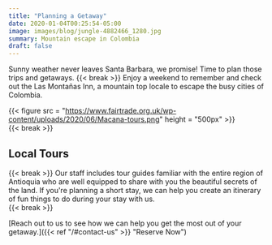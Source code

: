 ```yaml
---
title: "Planning a Getaway"
date: 2020-01-04T00:25:54-05:00
image: images/blog/jungle-4882466_1280.jpg
summary: Mountain escape in Colombia  
draft: false
---
```



Sunny weather never leaves Santa Barbara, we promise! Time to plan those trips and getaways. 
{{< break >}} 
Enjoy a weekend to remember and check out the Las Montañas Inn, a mountain top locale to escape the busy cities of Colombia.   

{{< figure src = "https://www.fairtrade.org.uk/wp-content/uploads/2020/06/Macana-tours.png" height = "500px" >}}  
{{< break >}}
## Local Tours  
{{< break >}}
Our staff includes tour guides familiar with the entire region of Antioquia who are well equipped to share with you the beautiful secrets of the land. If you're planning a short stay, we can help you create an itinerary of fun things to do during your stay with us.  
{{< break >}}  

[Reach out to us to see how we can help you get the most out of your getaway.]({{< ref "/#contact-us" >}} "Reserve Now")

